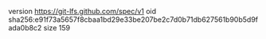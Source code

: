 version https://git-lfs.github.com/spec/v1
oid sha256:e91f73a5657f8cbaa1bd29e33be207be2c7d0b71db627561b90b5d9fada0b8c2
size 159

